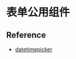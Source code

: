 # 表单公用组件

## Reference

- [datetimepicker](https://github.com/react-native-datetimepicker/datetimepicker)
